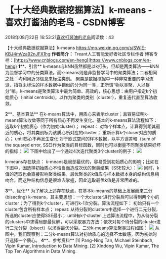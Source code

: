 
# 【十大经典数据挖掘算法】k-means - 喜欢打酱油的老鸟 - CSDN博客


2018年08月22日 16:53:21[喜欢打酱油的老鸟](https://me.csdn.net/weixin_42137700)阅读数：43


【十大经典数据挖掘算法】k-means
https://mp.weixin.qq.com/s/SWlE-KBJ4mVza92nJFX1hg
**作者简介：**
Treant人工智能爱好者社区专栏作者
博客专栏：[https://www.cnblogs.com/en-heng](https://www.cnblogs.com/en-heng)
**1****、引言**
k-means与kNN虽然都是以k打头，但却是两类算法——kNN为监督学习中的分类算法，而k-means则是非监督学习中的聚类算法；二者相同之处：均利用近邻信息来标注类别。
聚类是数据挖掘中一种非常重要的学习流派，指将未标注的样本数据中相似的分为同一类，正所谓“物以类聚，人以群分”嘛。k-means是聚类算法中最为简单、高效的，核心思想：由用户指定k个初始质心（initial centroids)，以作为聚类的类别（cluster），重复迭代直至算法收敛。

**2****、基本算法**
在k-means算法中，用质心来表示cluster；且容易证明k-means算法收敛等同于所有质心不再发生变化。基本的k-means算法流程如下：
选取k个初始质心（作为初始cluster）；
repeat：
对每个样本点，计算得到距其最近的质心，将其类别标为该质心所对应的cluster；
重新计算k个cluser对应的质心；
until质心不再发生变化
对于欧式空间的样本数据，以平方误差和（sum of the squared error, SSE)作为聚类的目标函数，同时也可以衡量不同聚类结果好坏的指标：
![](https://img-blog.csdn.net/20180822165101174?watermark/2/text/aHR0cHM6Ly9ibG9nLmNzZG4ubmV0L3dlaXhpbl80MjEzNzcwMA==/font/5a6L5L2T/fontsize/400/fill/I0JBQkFCMA==/dissolve/70)
下图中给出了一个通过4次迭代聚类3个cluster的例子：
![](https://img-blog.csdn.net/20180822165118656?watermark/2/text/aHR0cHM6Ly9ibG9nLmNzZG4ubmV0L3dlaXhpbl80MjEzNzcwMA==/font/5a6L5L2T/fontsize/400/fill/I0JBQkFCMA==/dissolve/70)

k-means存在缺点：
k-means是局部最优的，容易受到初始质心的影响；比如在下图中，因选择初始质心不恰当而造成次优的聚类结果（SSE较大）：
![](https://img-blog.csdn.net/20180822165136426?watermark/2/text/aHR0cHM6Ly9ibG9nLmNzZG4ubmV0L3dlaXhpbl80MjEzNzcwMA==/font/5a6L5L2T/fontsize/400/fill/I0JBQkFCMA==/dissolve/70)
同时，k值的选取也会直接影响聚类结果，最优聚类的k值应与样本数据本身的结构信息相吻合，而这种结构信息是很难去掌握，因此选取最优k值是非常困难的。

**3****、优化**
为了解决上述存在缺点，在基本k-means的基础上发展而来二分 (bisecting) k-means，其主要思想：一个大cluster进行分裂后可以得到两个小的cluster；为了得到k个cluster，可进行k-1次分裂。算法流程如下：
初始只有一个cluster包含所有样本点；
repeat:
从待分裂的clusters中选择一个进行二元分裂，所选的cluster应使得SSE最小；
until有k个cluster
上述算法流程中，为从待分裂的clusters中求得局部最优解，可以采取暴力方法：依次对每个待分裂的cluster进行二元分裂（bisect）以求得最优分裂。二分k-means算法聚类过程如图：
![](https://img-blog.csdn.net/20180822165239783?watermark/2/text/aHR0cHM6Ly9ibG9nLmNzZG4ubmV0L3dlaXhpbl80MjEzNzcwMA==/font/5a6L5L2T/fontsize/400/fill/I0JBQkFCMA==/dissolve/70)
从图中，我们观察到：二分k-means算法对初始质心的选择不太敏感，因为初始时只选择一个质心。
**4****、参考资料**
[1] Pang-Ning Tan, Michael Steinbach, Vipin Kumar, Introduction to Data Mining.
[2] Xindong Wu, Vipin Kumar, The Top Ten Algorithms in Data Mining.


